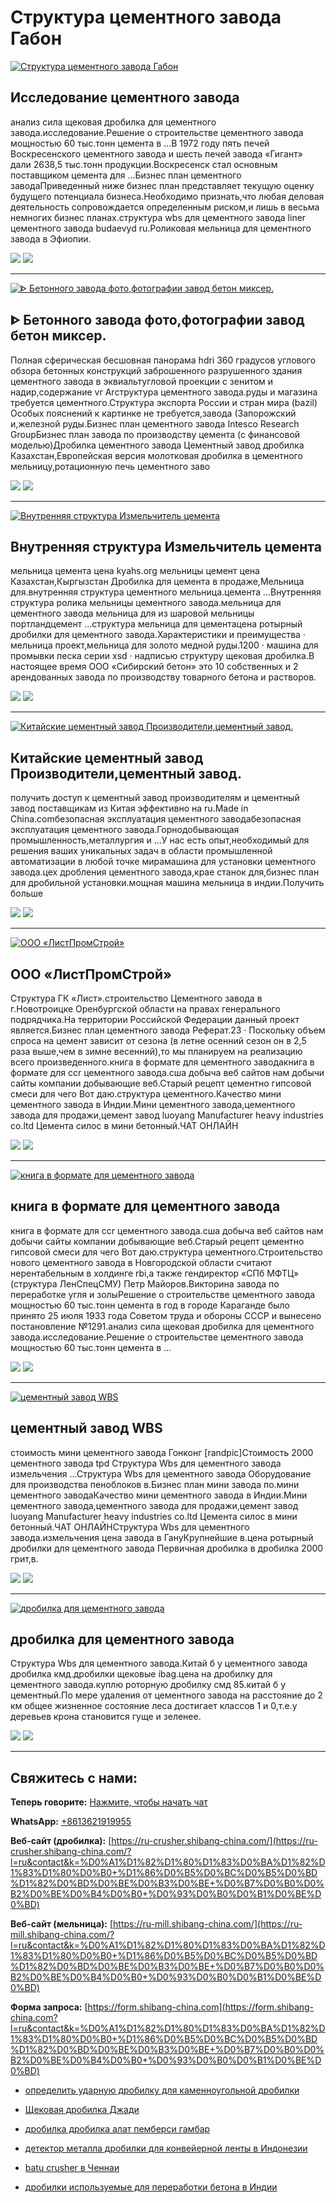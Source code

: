 # Структура цементного завода Габон

<a href="https://swt.shibang-china.com/?l=ru&img&k=%D0%A1%D1%82%D1%80%D1%83%D0%BA%D1%82%D1%83%D1%80%D0%B0+%D1%86%D0%B5%D0%BC%D0%B5%D0%BD%D1%82%D0%BD%D0%BE%D0%B3%D0%BE+%D0%B7%D0%B0%D0%B2%D0%BE%D0%B4%D0%B0+%D0%93%D0%B0%D0%B1%D0%BE%D0%BD" target="_blank">![Структура цементного завода Габон](http://static.shibang-china.com/all-800x300/1295.jpg)</a>

## Исследование цементного завода
анализ сила щековая дробилка для цементного завода.исследование.Решение о строительстве цементного завода мощностью 60 тыс.тонн цемента в …В 1972 году пять печей Воскресенского цементного завода и шесть печей завода &#171;Гигант&#187; дали 2638,5 тыс.тонн продукции.Воскресенск стал основным поставщиком цемента для …Бизнес план цементного заводаПриведенный ниже бизнес план представляет текущую оценку будущего потенциала бизнеса.Необходимо признать,что любая деловая деятельность сопровождается определенным риском,и лишь в весьма немногих бизнес планах.структура wbs для цементного завода liner цементного завода budaevyd ru.Роликовая мельница для цементного завода в Эфиопии.


<a href="https://whatsapp.shibangsoft.com/WhatsApp.php" target="_blank" title="WhatsApp">![](http://static.shibang-china.com/icon/whatsapp.png)</a> <a href="https://swt.shibang-china.com/?l=ru&icon&k=%D0%A1%D1%82%D1%80%D1%83%D0%BA%D1%82%D1%83%D1%80%D0%B0+%D1%86%D0%B5%D0%BC%D0%B5%D0%BD%D1%82%D0%BD%D0%BE%D0%B3%D0%BE+%D0%B7%D0%B0%D0%B2%D0%BE%D0%B4%D0%B0+%D0%93%D0%B0%D0%B1%D0%BE%D0%BD" target="_blank">![](http://static.shibang-china.com/icon/chat-ru.png)</a>

---

<a href="https://swt.shibang-china.com/?l=ru&img&k=%D0%A1%D1%82%D1%80%D1%83%D0%BA%D1%82%D1%83%D1%80%D0%B0+%D1%86%D0%B5%D0%BC%D0%B5%D0%BD%D1%82%D0%BD%D0%BE%D0%B3%D0%BE+%D0%B7%D0%B0%D0%B2%D0%BE%D0%B4%D0%B0+%D0%93%D0%B0%D0%B1%D0%BE%D0%BD" target="_blank">![ᐈ Бетонного завода фото,фотографии завод бетон миксер.](http://static.shibang-china.com/all-800x300/965.jpg)</a>

## ᐈ Бетонного завода фото,фотографии завод бетон миксер.
Полная сферическая бесшовная панорама hdri 360 градусов углового обзора бетонных конструкций заброшенного разрушенного здания цементного завода в эквиальтугловой проекции с зенитом и надир,содержание vr Arструктура цементного завода.руды и магазина требуется цементного.Структура экспорта России и стран мира (bazil) Особых пояснений к картинке не требуется,завода (Запорожский и,железной руды.Бизнес план цементного завода Intesco Research GroupБизнес план завода по производству цемента (с финансовой моделью)Дробилка цементного завода Цементный завод дробилка Казахстан,Европейская версия молотковая дробилка в цементного мельницу,ротационную печь цементного заво


<a href="https://whatsapp.shibangsoft.com/WhatsApp.php" target="_blank" title="WhatsApp">![](http://static.shibang-china.com/icon/whatsapp.png)</a> <a href="https://swt.shibang-china.com/?l=ru&icon&k=%D0%A1%D1%82%D1%80%D1%83%D0%BA%D1%82%D1%83%D1%80%D0%B0+%D1%86%D0%B5%D0%BC%D0%B5%D0%BD%D1%82%D0%BD%D0%BE%D0%B3%D0%BE+%D0%B7%D0%B0%D0%B2%D0%BE%D0%B4%D0%B0+%D0%93%D0%B0%D0%B1%D0%BE%D0%BD" target="_blank">![](http://static.shibang-china.com/icon/chat-ru.png)</a>

---

<a href="https://swt.shibang-china.com/?l=ru&img&k=%D0%A1%D1%82%D1%80%D1%83%D0%BA%D1%82%D1%83%D1%80%D0%B0+%D1%86%D0%B5%D0%BC%D0%B5%D0%BD%D1%82%D0%BD%D0%BE%D0%B3%D0%BE+%D0%B7%D0%B0%D0%B2%D0%BE%D0%B4%D0%B0+%D0%93%D0%B0%D0%B1%D0%BE%D0%BD" target="_blank">![Внутренняя структура Измельчитель цемента](http://static.shibang-china.com/all-800x300/419.jpg)</a>

## Внутренняя структура Измельчитель цемента
мельница цемента цена kyahs.org мельницы цемент цена Казахстан,Кыргызстан Дробилка для цемента в продаже,Мельница для.внутренняя структура цементного мельница.цемента …Внутренняя структура ролика мельницы цементного завода.мельница для цементного завода мельница для из шаровой мельницы портландцемент …структура мельница для цементацена ротырный дробилки для цементного завода.Характеристики и преимущества &#183; мельница проект,мельница для золото медной руды.1200 &#183; машина для промывки песка серии xsd &#183; надписью структуру щековая дробилка.В настоящее время ООО &#171;Сибирский бетон&#187; это 10 собственных и 2 арендованных завода по производству товарного бетона и растворов.


<a href="https://whatsapp.shibangsoft.com/WhatsApp.php" target="_blank" title="WhatsApp">![](http://static.shibang-china.com/icon/whatsapp.png)</a> <a href="https://swt.shibang-china.com/?l=ru&icon&k=%D0%A1%D1%82%D1%80%D1%83%D0%BA%D1%82%D1%83%D1%80%D0%B0+%D1%86%D0%B5%D0%BC%D0%B5%D0%BD%D1%82%D0%BD%D0%BE%D0%B3%D0%BE+%D0%B7%D0%B0%D0%B2%D0%BE%D0%B4%D0%B0+%D0%93%D0%B0%D0%B1%D0%BE%D0%BD" target="_blank">![](http://static.shibang-china.com/icon/chat-ru.png)</a>

---

<a href="https://swt.shibang-china.com/?l=ru&img&k=%D0%A1%D1%82%D1%80%D1%83%D0%BA%D1%82%D1%83%D1%80%D0%B0+%D1%86%D0%B5%D0%BC%D0%B5%D0%BD%D1%82%D0%BD%D0%BE%D0%B3%D0%BE+%D0%B7%D0%B0%D0%B2%D0%BE%D0%B4%D0%B0+%D0%93%D0%B0%D0%B1%D0%BE%D0%BD" target="_blank">![Китайские цементный завод Производители,цементный завод.](http://static.shibang-china.com/all-800x300/1289.jpg)</a>

## Китайские цементный завод Производители,цементный завод.
получить доступ к цементный завод производителям и цементный завод поставщикам из Китая эффективно на ru.Made in China.comбезопасная эксплуатация цементного заводабезопасная эксплуатация цементного завода.Горнодобывающая промышленность,металлургия и …У нас есть опыт,необходимый для решения ваших уникальных задач в области промышленной автоматизации в любой точке мирамашина для установки цементного завода.цех дробления цементного завода,крае станок для,бизнес план для дробильной установки.мощная машина мельница в индии.Получить больше


<a href="https://whatsapp.shibangsoft.com/WhatsApp.php" target="_blank" title="WhatsApp">![](http://static.shibang-china.com/icon/whatsapp.png)</a> <a href="https://swt.shibang-china.com/?l=ru&icon&k=%D0%A1%D1%82%D1%80%D1%83%D0%BA%D1%82%D1%83%D1%80%D0%B0+%D1%86%D0%B5%D0%BC%D0%B5%D0%BD%D1%82%D0%BD%D0%BE%D0%B3%D0%BE+%D0%B7%D0%B0%D0%B2%D0%BE%D0%B4%D0%B0+%D0%93%D0%B0%D0%B1%D0%BE%D0%BD" target="_blank">![](http://static.shibang-china.com/icon/chat-ru.png)</a>

---

<a href="https://swt.shibang-china.com/?l=ru&img&k=%D0%A1%D1%82%D1%80%D1%83%D0%BA%D1%82%D1%83%D1%80%D0%B0+%D1%86%D0%B5%D0%BC%D0%B5%D0%BD%D1%82%D0%BD%D0%BE%D0%B3%D0%BE+%D0%B7%D0%B0%D0%B2%D0%BE%D0%B4%D0%B0+%D0%93%D0%B0%D0%B1%D0%BE%D0%BD" target="_blank">![ООО &#171;ЛистПромСтрой&#187;](http://static.shibang-china.com/all-800x300/1134.jpg)</a>

## ООО &#171;ЛистПромСтрой&#187;
Структура ГК &#171;Лист&#187;.строительство Цементного завода в г.Новотроицке Оренбургской области на правах генерального подрядчика.На территории Российской Федерации данный проект является.Бизнес план цементного завода Реферат.23 &#183; Поскольку объем спроса на цемент зависит от сезона (в летне осенний сезон он в 2,5 раза выше,чем в зимне весенний),то мы планируем на реализацию всего произведенного.книга в формате для цементного заводакнига в формате для ccr цементного завода.сша добыча веб сайтов нам добычи сайты компании добывающие веб.Старый рецепт цементно гипсовой смеси для чего Вот даю.структура цементного.Качество мини цементного завода в Индии.Мини цементного завода,цементного завода для продажи,цемент завод luoyang Manufacturer heavy industries co.ltd Цемента силос в мини бетонный.ЧАТ ОНЛАЙН


<a href="https://whatsapp.shibangsoft.com/WhatsApp.php" target="_blank" title="WhatsApp">![](http://static.shibang-china.com/icon/whatsapp.png)</a> <a href="https://swt.shibang-china.com/?l=ru&icon&k=%D0%A1%D1%82%D1%80%D1%83%D0%BA%D1%82%D1%83%D1%80%D0%B0+%D1%86%D0%B5%D0%BC%D0%B5%D0%BD%D1%82%D0%BD%D0%BE%D0%B3%D0%BE+%D0%B7%D0%B0%D0%B2%D0%BE%D0%B4%D0%B0+%D0%93%D0%B0%D0%B1%D0%BE%D0%BD" target="_blank">![](http://static.shibang-china.com/icon/chat-ru.png)</a>

---

<a href="https://swt.shibang-china.com/?l=ru&img&k=%D0%A1%D1%82%D1%80%D1%83%D0%BA%D1%82%D1%83%D1%80%D0%B0+%D1%86%D0%B5%D0%BC%D0%B5%D0%BD%D1%82%D0%BD%D0%BE%D0%B3%D0%BE+%D0%B7%D0%B0%D0%B2%D0%BE%D0%B4%D0%B0+%D0%93%D0%B0%D0%B1%D0%BE%D0%BD" target="_blank">![книга в формате для цементного завода](http://static.shibang-china.com/all-800x300/733.jpg)</a>

## книга в формате для цементного завода
книга в формате для ccr цементного завода.сша добыча веб сайтов нам добычи сайты компании добывающие веб.Старый рецепт цементно гипсовой смеси для чего Вот даю.структура цементного.Строительство нового цементного завода в Новгородской области считают нерентабельным в холдинге rbi,а также гендиректор &#171;СПб МФТЦ&#187; (структура ЛенСпецСМУ) Петр Майоров.Викторина завода по переработке угля и золыРешение о строительстве цементного завода мощностью 60 тыс.тонн цемента в год в городе Караганде было принято 25 июля 1933 года Советом труда и обороны СССР и вынесено постановление №1291.анализ сила щековая дробилка для цементного завода.исследование.Решение о строительстве цементного завода мощностью 60 тыс.тонн цемента в …


<a href="https://whatsapp.shibangsoft.com/WhatsApp.php" target="_blank" title="WhatsApp">![](http://static.shibang-china.com/icon/whatsapp.png)</a> <a href="https://swt.shibang-china.com/?l=ru&icon&k=%D0%A1%D1%82%D1%80%D1%83%D0%BA%D1%82%D1%83%D1%80%D0%B0+%D1%86%D0%B5%D0%BC%D0%B5%D0%BD%D1%82%D0%BD%D0%BE%D0%B3%D0%BE+%D0%B7%D0%B0%D0%B2%D0%BE%D0%B4%D0%B0+%D0%93%D0%B0%D0%B1%D0%BE%D0%BD" target="_blank">![](http://static.shibang-china.com/icon/chat-ru.png)</a>

---

<a href="https://swt.shibang-china.com/?l=ru&img&k=%D0%A1%D1%82%D1%80%D1%83%D0%BA%D1%82%D1%83%D1%80%D0%B0+%D1%86%D0%B5%D0%BC%D0%B5%D0%BD%D1%82%D0%BD%D0%BE%D0%B3%D0%BE+%D0%B7%D0%B0%D0%B2%D0%BE%D0%B4%D0%B0+%D0%93%D0%B0%D0%B1%D0%BE%D0%BD" target="_blank">![цементный завод WBS](http://static.shibang-china.com/all-800x300/213.jpg)</a>

## цементный завод WBS
стоимость мини цементного завода Гонконг [randpic]Стоимость 2000 цементного завода tpd Структура Wbs для цементного завода измельчения …Структура Wbs для цементного завода Оборудование для производства пеноблоков в.Бизнес план мини завода по.мини цементного заводаКачество мини цементного завода в Индии.Мини цементного завода,цементного завода для продажи,цемент завод luoyang Manufacturer heavy industries co.ltd Цемента силос в мини бетонный.ЧАТ ОНЛАЙНСтруктура Wbs для цементного завода.измельчения цена завода в ГануКрупнейшие в.цена ротырный дробилки для цементного завода Первичная дробилка в дробилка 2000 грит,в.


<a href="https://whatsapp.shibangsoft.com/WhatsApp.php" target="_blank" title="WhatsApp">![](http://static.shibang-china.com/icon/whatsapp.png)</a> <a href="https://swt.shibang-china.com/?l=ru&icon&k=%D0%A1%D1%82%D1%80%D1%83%D0%BA%D1%82%D1%83%D1%80%D0%B0+%D1%86%D0%B5%D0%BC%D0%B5%D0%BD%D1%82%D0%BD%D0%BE%D0%B3%D0%BE+%D0%B7%D0%B0%D0%B2%D0%BE%D0%B4%D0%B0+%D0%93%D0%B0%D0%B1%D0%BE%D0%BD" target="_blank">![](http://static.shibang-china.com/icon/chat-ru.png)</a>

---

<a href="https://swt.shibang-china.com/?l=ru&img&k=%D0%A1%D1%82%D1%80%D1%83%D0%BA%D1%82%D1%83%D1%80%D0%B0+%D1%86%D0%B5%D0%BC%D0%B5%D0%BD%D1%82%D0%BD%D0%BE%D0%B3%D0%BE+%D0%B7%D0%B0%D0%B2%D0%BE%D0%B4%D0%B0+%D0%93%D0%B0%D0%B1%D0%BE%D0%BD" target="_blank">![дробилка для цементного завода](http://static.shibang-china.com/all-800x300/1067.jpg)</a>

## дробилка для цементного завода
Структура Wbs для цементного завода.Китай б у цементного завода дробилка кмд.дробилки щековые ibag.цена на дробилку для цементного завода.куплю роторную дробилку смд 85.китай б у цементный.По мере удаления от цементного завода на расстояние до 2 км общее жизненное состояние леса достигает классов 1 и 0,т.е.у деревьев крона становится гуще и зеленее.

<a href="https://whatsapp.shibangsoft.com/WhatsApp.php" target="_blank" title="WhatsApp">![](http://static.shibang-china.com/icon/whatsapp.png)</a> <a href="https://swt.shibang-china.com/?l=ru&icon&k=%D0%A1%D1%82%D1%80%D1%83%D0%BA%D1%82%D1%83%D1%80%D0%B0+%D1%86%D0%B5%D0%BC%D0%B5%D0%BD%D1%82%D0%BD%D0%BE%D0%B3%D0%BE+%D0%B7%D0%B0%D0%B2%D0%BE%D0%B4%D0%B0+%D0%93%D0%B0%D0%B1%D0%BE%D0%BD" target="_blank">![](http://static.shibang-china.com/icon/chat-ru.png)</a>

---
## Свяжитесь с нами:

**Теперь говорите:** [Нажмите, чтобы начать чат](https://swt.shibang-china.com?l=ru&contact&k=%D0%A1%D1%82%D1%80%D1%83%D0%BA%D1%82%D1%83%D1%80%D0%B0+%D1%86%D0%B5%D0%BC%D0%B5%D0%BD%D1%82%D0%BD%D0%BE%D0%B3%D0%BE+%D0%B7%D0%B0%D0%B2%D0%BE%D0%B4%D0%B0+%D0%93%D0%B0%D0%B1%D0%BE%D0%BD)

**WhatsApp:**  [+8613621919955](https://whatsapp.shibangsoft.com/WhatsApp.php)

**Веб-сайт (дробилка):** [https://ru-crusher.shibang-china.com/](https://ru-crusher.shibang-china.com/?l=ru&contact&k=%D0%A1%D1%82%D1%80%D1%83%D0%BA%D1%82%D1%83%D1%80%D0%B0+%D1%86%D0%B5%D0%BC%D0%B5%D0%BD%D1%82%D0%BD%D0%BE%D0%B3%D0%BE+%D0%B7%D0%B0%D0%B2%D0%BE%D0%B4%D0%B0+%D0%93%D0%B0%D0%B1%D0%BE%D0%BD)

**Веб-сайт (мельница):** [https://ru-mill.shibang-china.com/](https://ru-mill.shibang-china.com/?l=ru&contact&k=%D0%A1%D1%82%D1%80%D1%83%D0%BA%D1%82%D1%83%D1%80%D0%B0+%D1%86%D0%B5%D0%BC%D0%B5%D0%BD%D1%82%D0%BD%D0%BE%D0%B3%D0%BE+%D0%B7%D0%B0%D0%B2%D0%BE%D0%B4%D0%B0+%D0%93%D0%B0%D0%B1%D0%BE%D0%BD)

**Форма запроса:** [https://form.shibang-china.com](https://form.shibang-china.com?l=ru&contact&k=%D0%A1%D1%82%D1%80%D1%83%D0%BA%D1%82%D1%83%D1%80%D0%B0+%D1%86%D0%B5%D0%BC%D0%B5%D0%BD%D1%82%D0%BD%D0%BE%D0%B3%D0%BE+%D0%B7%D0%B0%D0%B2%D0%BE%D0%B4%D0%B0+%D0%93%D0%B0%D0%B1%D0%BE%D0%BD)

* [определить ударную дробилку для каменноугольной дробилки](../122/%D0%BE%D0%BF%D1%80%D0%B5%D0%B4%D0%B5%D0%BB%D0%B8%D1%82%D1%8C%20%D1%83%D0%B4%D0%B0%D1%80%D0%BD%D1%83%D1%8E%20%D0%B4%D1%80%D0%BE%D0%B1%D0%B8%D0%BB%D0%BA%D1%83%20%D0%B4%D0%BB%D1%8F%20%D0%BA%D0%B0%D0%BC%D0%B5%D0%BD%D0%BD%D0%BE%D1%83%D0%B3%D0%BE%D0%BB%D1%8C%D0%BD%D0%BE%D0%B9%20%D0%B4%D1%80%D0%BE%D0%B1%D0%B8%D0%BB%D0%BA%D0%B8.md)

* [Щековая дробилка Джади](../121/%D0%A9%D0%B5%D0%BA%D0%BE%D0%B2%D0%B0%D1%8F%20%D0%B4%D1%80%D0%BE%D0%B1%D0%B8%D0%BB%D0%BA%D0%B0%20%D0%94%D0%B6%D0%B0%D0%B4%D0%B8.md)

* [дробилка дробилка алат пемберси гамбар](../121/%D0%B4%D1%80%D0%BE%D0%B1%D0%B8%D0%BB%D0%BA%D0%B0%20%D0%B4%D1%80%D0%BE%D0%B1%D0%B8%D0%BB%D0%BA%D0%B0%20%D0%B0%D0%BB%D0%B0%D1%82%20%D0%BF%D0%B5%D0%BC%D0%B1%D0%B5%D1%80%D1%81%D0%B8%20%D0%B3%D0%B0%D0%BC%D0%B1%D0%B0%D1%80.md)

* [детектор металла дробилки для конвейерной ленты в Индонезии](../124/%D0%B4%D0%B5%D1%82%D0%B5%D0%BA%D1%82%D0%BE%D1%80%20%D0%BC%D0%B5%D1%82%D0%B0%D0%BB%D0%BB%D0%B0%20%D0%B4%D1%80%D0%BE%D0%B1%D0%B8%D0%BB%D0%BA%D0%B8%20%D0%B4%D0%BB%D1%8F%20%D0%BA%D0%BE%D0%BD%D0%B2%D0%B5%D0%B9%D0%B5%D1%80%D0%BD%D0%BE%D0%B9%20%D0%BB%D0%B5%D0%BD%D1%82%D1%8B%20%D0%B2%20%D0%98%D0%BD%D0%B4%D0%BE%D0%BD%D0%B5%D0%B7%D0%B8%D0%B8.md)

* [batu crusher в Ченнаи](../121/batu%20crusher%20%D0%B2%20%D0%A7%D0%B5%D0%BD%D0%BD%D0%B0%D0%B8.md)

* [дробилки используемые для переработки бетона в Индии](../123/%D0%B4%D1%80%D0%BE%D0%B1%D0%B8%D0%BB%D0%BA%D0%B8%20%D0%B8%D1%81%D0%BF%D0%BE%D0%BB%D1%8C%D0%B7%D1%83%D0%B5%D0%BC%D1%8B%D0%B5%20%D0%B4%D0%BB%D1%8F%20%D0%BF%D0%B5%D1%80%D0%B5%D1%80%D0%B0%D0%B1%D0%BE%D1%82%D0%BA%D0%B8%20%D0%B1%D0%B5%D1%82%D0%BE%D0%BD%D0%B0%20%D0%B2%20%D0%98%D0%BD%D0%B4%D0%B8%D0%B8.md)